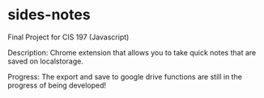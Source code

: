# sides-notes
Final Project for CIS 197 (Javascript)

Description: Chrome extension that allows you to take quick notes that are saved on localstorage. 

Progress: The export and save to google drive functions are still in the progress of being developed!
